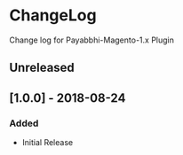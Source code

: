 # ChangeLog

Change log for Payabbhi-Magento-1.x Plugin

## Unreleased

## [1.0.0] - 2018-08-24
### Added
- Initial Release
